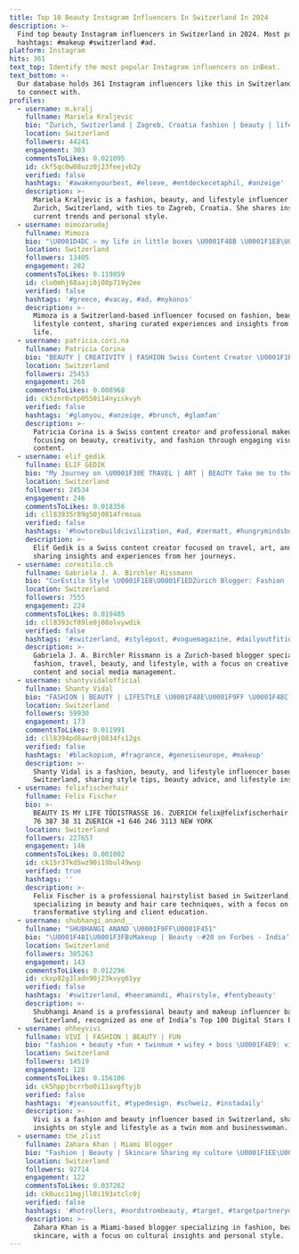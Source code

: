```yaml
---
title: Top 10 Beauty Instagram Influencers In Switzerland In 2024
description: >-
  Find top beauty Instagram influencers in Switzerland in 2024. Most popular
  hashtags: #makeup #switzerland #ad.
platform: Instagram
hits: 361
text_top: Identify the most popular Instagram influencers on inBeat.
text_bottom: >-
  Our database holds 361 Instagram influencers like this in Switzerland for you
  to connect with.
profiles:
  - username: m.kralj
    fullname: Mariela Kraljevic
    bio: "Zurich, Switzerland | Zagreb, Croatia fashion | beauty | lifestyle \U0001F1E9\U0001F1EA: mariela@rachel-mgmt.com \U0001F1E8\U0001F1ED: info@rf-management.ch"
    location: Switzerland
    followers: 44241
    engagement: 303
    commentsToLikes: 0.021095
    id: ckf5qc0w08uzz0j23feejvb2y
    verified: false
    hashtags: '#awakenyourbest, #elseve, #entdeckecetaphil, #anzeige'
    description: >-
      Mariela Kraljevic is a fashion, beauty, and lifestyle influencer based in
      Zurich, Switzerland, with ties to Zagreb, Croatia. She shares insights on
      current trends and personal style.
  - username: mimozarudaj
    fullname: Mimoza
    bio: "\U0001D4DC ♾️ my life in little boxes \U0001F48B \U0001F1E8\U0001F1EDFashion|Beauty|Lifestyle ✉️Contact: rudaj_mimoza@hotmail.com"
    location: Switzerland
    followers: 13405
    engagement: 282
    commentsToLikes: 0.119859
    id: clo0mhj68aaji0j08p719y2ee
    verified: false
    hashtags: '#greece, #vacay, #ad, #mykonos'
    description: >-
      Mimoza is a Switzerland-based influencer focused on fashion, beauty, and
      lifestyle content, sharing curated experiences and insights from her daily
      life.
  - username: patricia.cori.na
    fullname: Patricia Corina
    bio: "BEAUTY | CREATIVITY | FASHION Swiss Content Creator \U0001F1E8\U0001F1ED Professional Makeup Artist Contact ✉️ anfragen@patriciacorina.ch"
    location: Switzerland
    followers: 25453
    engagement: 268
    commentsToLikes: 0.008968
    id: ck5znr6vtp0550i14nyiskvyh
    verified: false
    hashtags: '#glamyou, #anzeige, #brunch, #glamfam'
    description: >-
      Patricia Corina is a Swiss content creator and professional makeup artist,
      focusing on beauty, creativity, and fashion through engaging visual
      content.
  - username: elif_gedik
    fullname: ELIF GEDIK
    bio: "My Journey on \U0001F30E TRAVEL | ART | BEAUTY Take me to the beach @dalga.swim"
    location: Switzerland
    followers: 24534
    engagement: 246
    commentsToLikes: 0.018356
    id: cll83935r89g50j0814frmsua
    verified: false
    hashtags: '#howtorebuildcivilization, #ad, #zermatt, #hungrymindsbooks'
    description: >-
      Elif Gedik is a Swiss content creator focused on travel, art, and beauty,
      sharing insights and experiences from her journeys.
  - username: corestilo.ch
    fullname: Gabriela J. A. Birchler Rissmann
    bio: "CorEstilo Style \U0001F1E8\U0001F1EDZürich Blogger: Fashion | Travel | Beauty & Lifestyle Creative Visual Content & Social Media Management"
    location: Switzerland
    followers: 7555
    engagement: 224
    commentsToLikes: 0.019485
    id: cll8393cf89le0j08olvywdik
    verified: false
    hashtags: '#switzerland, #stylepost, #voguemagazine, #dailyoutfitideas'
    description: >-
      Gabriela J. A. Birchler Rissmann is a Zurich-based blogger specializing in
      fashion, travel, beauty, and lifestyle, with a focus on creative visual
      content and social media management.
  - username: shantyvidalofficial
    fullname: Shanty Vidal
    bio: "FASHION | BEAUTY | LIFESTYLE \U0001F48E\U0001F9FF \U0001F48C:shantybeauty@hotmail.com"
    location: Switzerland
    followers: 59930
    engagement: 173
    commentsToLikes: 0.011991
    id: cll8394pd8awr0j0834fs12gs
    verified: false
    hashtags: '#blackopium, #fragrance, #genesiseurope, #makeup'
    description: >-
      Shanty Vidal is a fashion, beauty, and lifestyle influencer based in
      Switzerland, sharing style tips, beauty advice, and lifestyle inspiration.
  - username: felixfischerhair
    fullname: Felix Fischer
    bio: >-
      BEAUTY IS MY LIFE TÖDISTRASSE 16. ZUERICH felix@felixfischerhair.com +41
      76 387 38 31 ZUERICH +1 646 246 3113 NEW YORK
    location: Switzerland
    followers: 227657
    engagement: 146
    commentsToLikes: 0.001002
    id: ck15r37kd5wz90i19bul49wvp
    verified: true
    hashtags: ''
    description: >-
      Felix Fischer is a professional hairstylist based in Switzerland,
      specializing in beauty and hair care techniques, with a focus on
      transformative styling and client education.
  - username: shubhangi_anand__
    fullname: "SHUBHANGI ANAND \U0001F9FF\U0001F451"
    bio: "\U0001F481\U0001F3FB‍♀️Makeup | Beauty ✨#20 on Forbes - India’s Top 100 Digital Stars \U0001F98B 1M on Yt✨ \U0001F36FManaged by @honeycombtalent \U0001F4EEshubhangi.anand@honeycombmedia.in"
    location: Switzerland
    followers: 305263
    engagement: 143
    commentsToLikes: 0.012296
    id: ckxp82g3ladn90j23kvyg61yy
    verified: false
    hashtags: '#switzerland, #heeramandi, #hairstyle, #fentybeauty'
    description: >-
      Shubhangi Anand is a professional beauty and makeup influencer based in
      Switzerland, recognized as one of India’s Top 100 Digital Stars by Forbes.
  - username: ohheyvivi
    fullname: VIVI | FASHION | BEAUTY | FUN
    bio: "fashion • beauty •fun • twinmum • wifey • boss \U0001F4E9: viviburkhardt@gmail.com \U0001F4CD\U0001F1E8\U0001F1ED"
    location: Switzerland
    followers: 14519
    engagement: 128
    commentsToLikes: 0.156106
    id: ck5hppjbcrrbo0i11avgftyjb
    verified: false
    hashtags: '#jeansoutfit, #typedesign, #schweiz, #instadaily'
    description: >-
      Vivi is a fashion and beauty influencer based in Switzerland, sharing
      insights on style and lifestyle as a twin mom and businesswoman.
  - username: the_zlist
    fullname: Zahara Khan | Miami Blogger
    bio: "Fashion | Beauty | Skincare Sharing my culture \U0001F1EE\U0001F1F3 Contact: infothezlist@gmail.com"
    location: Switzerland
    followers: 92714
    engagement: 122
    commentsToLikes: 0.037262
    id: ck0ucc11mgjll0i193xtclc0j
    verified: false
    hashtags: '#hotrollers, #nordstrombeauty, #target, #targetpartneryes'
    description: >-
      Zahara Khan is a Miami-based blogger specializing in fashion, beauty, and
      skincare, with a focus on cultural insights and personal style.
---
```



